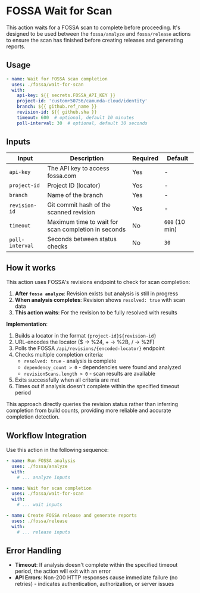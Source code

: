 # FOSSA Wait for Scan

This action waits for a FOSSA scan to complete before proceeding. It's designed to be used between the `fossa/analyze` and `fossa/release` actions to ensure the scan has finished before creating releases and generating reports.

## Usage

```yaml
- name: Wait for FOSSA scan completion
  uses: ./fossa/wait-for-scan
  with:
    api-key: ${{ secrets.FOSSA_API_KEY }}
    project-id: 'custom+50756/camunda-cloud/identity'
    branch: ${{ github.ref_name }}
    revision-id: ${{ github.sha }}
    timeout: 600  # optional, default 10 minutes
    poll-interval: 30  # optional, default 30 seconds
```

## Inputs

| Input | Description | Required | Default |
|-------|-------------|----------|---------|
| `api-key` | The API key to access fossa.com | Yes | - |
| `project-id` | Project ID (locator) | Yes | - |
| `branch` | Name of the branch | Yes | - |
| `revision-id` | Git commit hash of the scanned revision | Yes | - |
| `timeout` | Maximum time to wait for scan completion in seconds | No | `600` (10 min) |
| `poll-interval` | Seconds between status checks | No | `30` |

## How it works

This action uses FOSSA's revisions endpoint to check for scan completion:

1. **After `fossa analyze`**: Revision exists but analysis is still in progress
2. **When analysis completes**: Revision shows `resolved: true` with scan data
3. **This action waits**: For the revision to be fully resolved with results

**Implementation**:
1. Builds a locator in the format `{project-id}${revision-id}`
2. URL-encodes the locator ($ → %24, + → %2B, / → %2F)
3. Polls the FOSSA `/api/revisions/{encoded-locator}` endpoint
4. Checks multiple completion criteria:
   - `resolved: true` - analysis is complete
   - `dependency_count > 0` - dependencies were found and analyzed
   - `revisionScans.length > 0` - scan results are available
5. Exits successfully when all criteria are met
6. Times out if analysis doesn't complete within the specified timeout period

This approach directly queries the revision status rather than inferring completion from build counts, providing more reliable and accurate completion detection.

## Workflow Integration

Use this action in the following sequence:

```yaml
- name: Run FOSSA analysis
  uses: ./fossa/analyze
  with:
    # ... analyze inputs

- name: Wait for scan completion
  uses: ./fossa/wait-for-scan
  with:
    # ... wait inputs

- name: Create FOSSA release and generate reports
  uses: ./fossa/release
  with:
    # ... release inputs
```

## Error Handling

- **Timeout**: If analysis doesn't complete within the specified timeout period, the action will exit with an error
- **API Errors**: Non-200 HTTP responses cause immediate failure (no retries) - indicates authentication, authorization, or server issues
